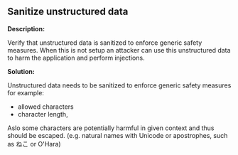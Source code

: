 Sanitize unstructured data 
-------

**Description:**

Verify that unstructured data is sanitized to enforce generic safety measures. When this is not
setup an attacker can use this unstructured data to harm the application and perform injections.

**Solution:**

Unstructured data needs to be sanitized to enforce generic safety measures for example:
- allowed characters
- character length, 

Aslo some characters are potentially harmful in given context and thus should be escaped. 
(e.g. natural names with Unicode or apostrophes, such as ねこ or O'Hara)
